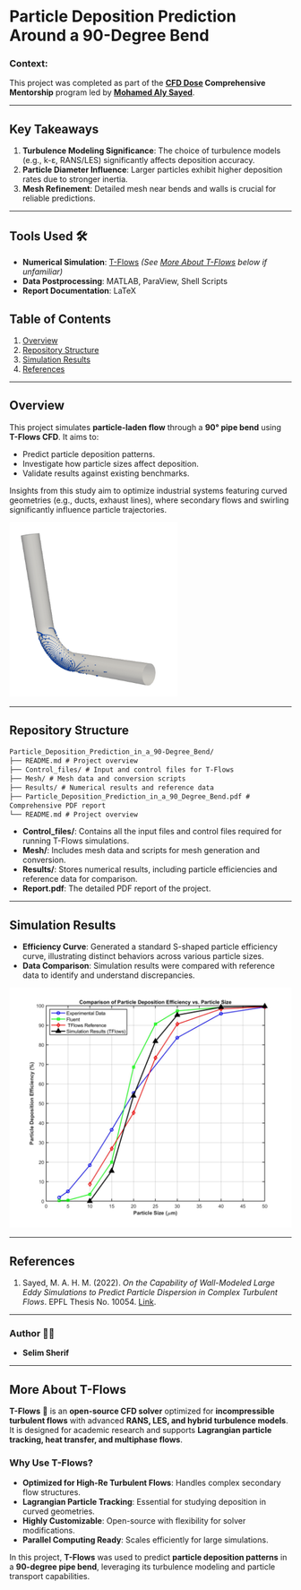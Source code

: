 # Particle Deposition Prediction Around a 90-Degree Bend

### Context:
This project was completed as part of the **[**CFD Dose**](https://www.cfddose.com/) Comprehensive Mentorship** program led by [**Mohamed Aly Sayed**](https://www.linkedin.com/in/mohamedsayedh/?originalSubdomain=ch).

---

## Key Takeaways
1. **Turbulence Modeling Significance**: The choice of turbulence models (e.g., k-ε, RANS/LES) significantly affects deposition accuracy.
2. **Particle Diameter Influence**: Larger particles exhibit higher deposition rates due to stronger inertia.
3. **Mesh Refinement**: Detailed mesh near bends and walls is crucial for reliable predictions.

---

## Tools Used 🛠️
- **Numerical Simulation**: [T-Flows](https://github.com/DelNov/T-Flows) *(See [More About T-Flows](#more-about-t-flows) below if unfamiliar)*
- **Data Postprocessing**: MATLAB, ParaView, Shell Scripts
- **Report Documentation**: LaTeX


## Table of Contents
1. [Overview](#overview)
2. [Repository Structure](#repository-structure)
3. [Simulation Results](#simulation-results)
4. [References](#references)

---

## Overview
This project simulates **particle-laden flow** through a **90° pipe bend** using **T-Flows CFD**. It aims to:
- Predict particle deposition patterns.
- Investigate how particle sizes affect deposition.
- Validate results against existing benchmarks.

Insights from this study aim to optimize industrial systems featuring curved geometries (e.g., ducts, exhaust lines), where secondary flows and swirling significantly influence particle trajectories.

<img src="Results/Pipe.png" alt="Pipe schematic" width="300"/>

---

## Repository Structure
```
Particle_Deposition_Prediction_in_a_90-Degree_Bend/ 
├── README.md # Project overview 
├── Control_files/ # Input and control files for T-Flows 
├── Mesh/ # Mesh data and conversion scripts 
├── Results/ # Numerical results and reference data 
├── Particle_Deposition_Prediction_in_a_90_Degree_Bend.pdf # Comprehensive PDF report
└── README.md # Project overview 

```
- **Control_files/**: Contains all the input files and control files required for running T-Flows simulations.
- **Mesh/**: Includes mesh data and scripts for mesh generation and conversion.
- **Results/**: Stores numerical results, including particle efficiencies and reference data for comparison.
- **Report.pdf**: The detailed PDF report of the project.


---

## Simulation Results
- **Efficiency Curve**: Generated a standard S-shaped particle efficiency curve, illustrating distinct behaviors across various particle sizes.
- **Data Comparison**: Simulation results were compared with reference data to identify and understand discrepancies.

![Particle Distribution](Results/Plot.jpg)

---

## References
1. Sayed, M. A. H. M. (2022). *On the Capability of Wall-Modeled Large Eddy Simulations to Predict Particle Dispersion in Complex Turbulent Flows*. EPFL Thesis No. 10054. [Link](https://infoscience.epfl.ch/record/290555).

---

### Author 👨‍🔬
- **Selim Sherif**
---

## More About T-Flows

**T-Flows** 🌊 is an **open-source CFD solver** optimized for **incompressible turbulent flows** with advanced **RANS, LES, and hybrid turbulence models**. It is designed for academic research and supports **Lagrangian particle tracking, heat transfer, and multiphase flows**.

### Why Use T-Flows?
- **Optimized for High-Re Turbulent Flows**: Handles complex secondary flow structures.
- **Lagrangian Particle Tracking**: Essential for studying deposition in curved geometries.
- **Highly Customizable**: Open-source with flexibility for solver modifications.
- **Parallel Computing Ready**: Scales efficiently for large simulations.

In this project, **T-Flows** was used to predict **particle deposition patterns** in a **90-degree pipe bend**, leveraging its turbulence modeling and particle transport capabilities.

